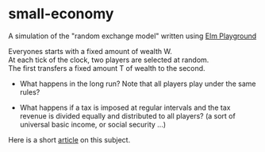 # small-economy

A simulation of the "random exchange model" written using [Elm Playground](https://package.elm-lang.org/packages/evancz/elm-playground/latest/)

Everyones starts with a fixed amount of wealth W.  
At each tick of the clock, two players are selected at random.  
The first transfers a fixed amount T of wealth to the second.

- What happens in the long run? Note that all players play under the same rules?

- What happens if a tax is imposed at regular intervals and the tax revenue 
is divided equally and distributed to all players? (a sort of universal basic income, or social security ...)

Here is a short [article](https://scripta.io/s/jxxcarlson:wealth-and-the-random-exchange-model) on this subject.
